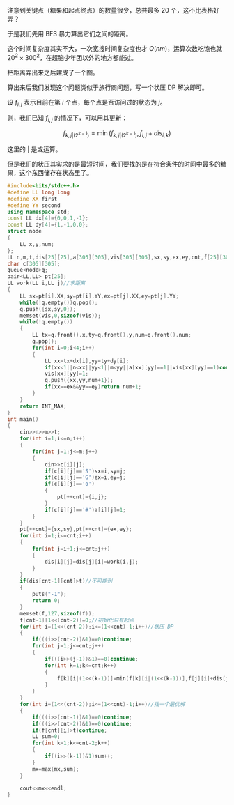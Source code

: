 注意到关键点（糖果和起点终点）的数量很少，总共最多 $20$ 个，这不比表格好弄？

于是我们先用 BFS 暴力算出它们之间的距离。

这个时间复杂度其实不大，一次宽搜时间复杂度也才 $O(nm)$，运算次数吃饱也就 $20^2\times 300^2$，在超脑少年团以外的地方都能过。

把距离弄出来之后建成了一个图。

算出来后我们发现这个问题类似于旅行商问题，写一个状压 DP 解决即可。

设 $f_{i,j}$ 表示目前在第 $i$ 个点，每个点是否访问过的状态为 $j$。

则，我们已知 $f_{i,j}$ 的情况下，可以用其更新：

$$
f_{k,j|(2^{k-1})}=\min(f_{k,j|(2^{k-1})},f_{i,j}+dis_{i,k})
$$

这里的 $|$ 是或运算。

但是我们的状压其实求的是最短时间，我们要找的是在符合条件的时间中最多的糖果，这个东西储存在状态里了。

```cpp
#include<bits/stdc++.h>
#define LL long long
#define XX first
#define YY second
using namespace std;
const LL dx[4]={0,0,1,-1};
const LL dy[4]={1,-1,0,0};
struct node
{
	LL x,y,num;
};
LL n,m,t,dis[25][25],a[305][305],vis[305][305],sx,sy,ex,ey,cnt,f[25][3000005],mx;
char c[305][305];
queue<node>q;
pair<LL,LL> pt[25];
LL work(LL i,LL j)//求距离
{
	LL sx=pt[i].XX,sy=pt[i].YY,ex=pt[j].XX,ey=pt[j].YY;
	while(!q.empty())q.pop();
	q.push({sx,sy,0});
	memset(vis,0,sizeof(vis));
	while(!q.empty())
	{
		LL tx=q.front().x,ty=q.front().y,num=q.front().num;
		q.pop();
		for(int i=0;i<4;i++)
		{
			LL xx=tx+dx[i],yy=ty+dy[i];
			if(xx<1||n<xx||yy<1||m<yy||a[xx][yy]==1||vis[xx][yy]==1)continue;
			vis[xx][yy]=1;
			q.push({xx,yy,num+1});
			if(xx==ex&&yy==ey)return num+1;
		}
	}
	return INT_MAX;
}
int main()
{
	cin>>n>>m>>t;
	for(int i=1;i<=n;i++)
	{
		for(int j=1;j<=m;j++)
		{
			cin>>c[i][j];
			if(c[i][j]=='S')sx=i,sy=j;
			if(c[i][j]=='G')ex=i,ey=j;
			if(c[i][j]=='o')
			{
				pt[++cnt]={i,j};
			}
			if(c[i][j]=='#')a[i][j]=1; 
		}
	}
	pt[++cnt]={sx,sy},pt[++cnt]={ex,ey};
	for(int i=1;i<=cnt;i++)
	{
		for(int j=i+1;j<=cnt;j++)
		{
			dis[i][j]=dis[j][i]=work(i,j);
		}
	}	 	
	if(dis[cnt-1][cnt]>t)//不可能到
	{
		puts("-1");
		return 0;
	}
	memset(f,127,sizeof(f));
	f[cnt-1][1<<(cnt-2)]=0;//初始化只有起点
	for(int i=(1<<(cnt-2));i<=(1<<cnt)-1;i++)//状压 DP
	{
		if(((i>>(cnt-2))&1)==0)continue;
		for(int j=1;j<=cnt;j++)
		{
			if(((i>>(j-1))&1)==0)continue;
			for(int k=1;k<=cnt;k++)
			{
				f[k][i|(1<<(k-1))]=min(f[k][i|(1<<(k-1))],f[j][i]+dis[j][k]);
			}
		}
	}
	for(int i=(1<<(cnt-2));i<=(1<<cnt)-1;i++)//找一个最优解
	{
		if(((i>>(cnt-1))&1)==0)continue;
		if(((i>>(cnt-2))&1)==0)continue;
		if(f[cnt][i]>t)continue;
		LL sum=0;
		for(int k=1;k<=cnt-2;k++)
		{
			if((i>>(k-1))&1)sum++;
		}
		mx=max(mx,sum);
	}
 
	cout<<mx<<endl;
}
```